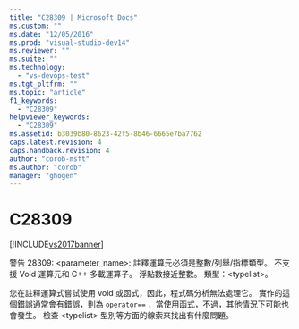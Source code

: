 ```yaml
---
title: "C28309 | Microsoft Docs"
ms.custom: ""
ms.date: "12/05/2016"
ms.prod: "visual-studio-dev14"
ms.reviewer: ""
ms.suite: ""
ms.technology: 
  - "vs-devops-test"
ms.tgt_pltfrm: ""
ms.topic: "article"
f1_keywords: 
  - "C28309"
helpviewer_keywords: 
  - "C28309"
ms.assetid: b3039b80-8623-42f5-8b46-6665e7ba7762
caps.latest.revision: 4
caps.handback.revision: 4
author: "corob-msft"
ms.author: "corob"
manager: "ghogen"
---
```

# C28309
[!INCLUDE[vs2017banner](../code-quality/includes/vs2017banner.md)]

警告 28309: \<parameter\_name\>: 註釋運算元必須是整數\/列舉\/指標類型。  不支援 Void 運算元和 C\+\+ 多載運算子。  浮點數接近整數。  類型：\<typelist\>。  
  
 您在註釋運算式嘗試使用 void 或函式，因此，程式碼分析無法處理它。 實作的這個錯誤通常會有錯誤，則為 `operator==` ，當使用函式，不過，其他情況下可能也會發生。  檢查 \<typelist\> 型別等方面的線索來找出有什麼問題。
